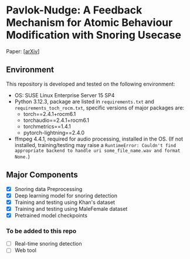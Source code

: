 # Pavlok-Nudge: A Feedback Mechanism for Atomic Behaviour Modification with Snoring Usecase

Paper: [[arXiv](https://arxiv.org/abs/2305.06110)]

## Environment
This repository is developed and tested on the following environment:
- OS: SUSE Linux Enterprise Server 15 SP4
- Python 3.12.3, package are listed in `requirements.txt` and `requirements_toch_rocm.txt`, specific versions of major packages are:
    - torch==2.4.1+rocm6.1
    - torchaudio==2.4.1+rocm6.1
    - torchmetrics==1.4.1
    - pytorch-lightning==2.4.0
- ffmpeg 4.4.1, required for audio processing, installed in the OS. (If not installed, training/testing may raise a `RuntimeError: Couldn't find appropriate backend to handle uri some_file_name.wav and format None.`)

## Major Components
- [x] Snoring data Preprocessing
- [x] Deep learning model for snoring detection
- [x] Training and testing using Khan's dataset
- [x] Training and testing using MaleFemale dataset
- [x] Pretrained model checkpoints

### To be added to this repo
- [ ] Real-time snoring detection
- [ ] Web tool
